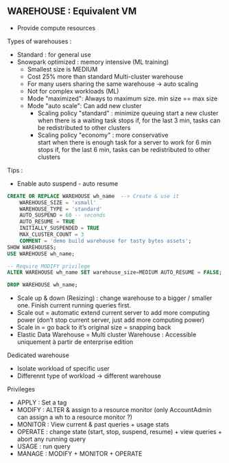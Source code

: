 ## WAREHOUSE : Equivalent VM
- Provide compute resources

Types of warehouses :
- Standard : for general use
- Snowpark optimized : memory intensive (ML training)
  - Smallest size is MEDIUM
  - Cost 25% more than standard
Multi-cluster warehouse
  - For many users sharing the same warehouse -> auto scaling
  - Not for complex workloads (ML)
  - Mode "maximized": Always to maximum size. min size == max size
  - Mode "auto scale": Can add new cluster
    - Scaling policy "standard" : minimize queuing
      start a new cluster when there is a waiting task
      stops if, for the last 3 min, tasks can be redistributed to other clusters
    - Scaling policy "economy" : more conservative  
      start when there is enough task for a server to work for 6 min
      stops if, for the last 6 min, tasks can be redistributed to other clusters

Tips :
- Enable auto suspend - auto resume 


```sql
CREATE OR REPLACE WAREHOUSE wh_name  --> Create & use it
    WAREHOUSE_SIZE = 'xsmall'
    WAREHOUSE_TYPE = 'standard'
    AUTO_SUSPEND = 60 -- seconds
    AUTO_RESUME = TRUE
    INITIALLY_SUSPENDED = TRUE
    MAX_CLUSTER_COUNT = 3
    COMMENT = 'demo build warehouse for tasty bytes assets';
SHOW WAREHOUSES;
USE WAREHOUSE wh_name;

-- Require MODIFY privilege
ALTER WAREHOUSE wh_name SET warehouse_size=MEDIUM AUTO_RESUME = FALSE;

DROP WAREHOUSE wh_name;
```

- Scale up & down (Resizing) : change warehouse to a bigger / smaller one. Finish current running queries first.
- Scale out = automatic extend current server to add more computing power (don’t stop current server, just add more computing power)
- Scale in = go back to it’s original size = snapping back
- Elastic Data Warehouse = Multi cluster Warehouse : Accessible uniquement à partir de enterprise edition

Dedicated warehouse
- Isolate workload of specific user
- Differennt type of workload -> different warehouse

Privileges
- APPLY : Set a tag
- MODIFY : ALTER & assign to a resource monitor (only AccountAdmin can assign a wh to a resource monitor ?)
- MONITOR : View current & past queries + usage stats
- OPERATE : change state (start, stop, suspend, resume) + view queries + abort any running query
- USAGE : run query
- MANAGE : MODIFY + MONITOR + OPERATE
